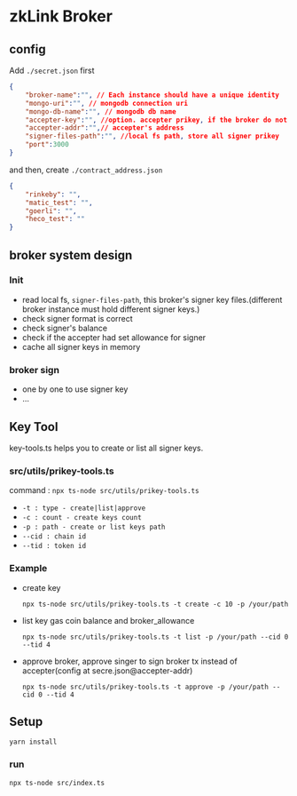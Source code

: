 # zkLink Broker
## config
Add `./secret.json` first

```json
{
    "broker-name":"", // Each instance should have a unique identity
    "mongo-uri":"", // mongodb connection uri
    "mongo-db-name":"", // mongodb db name
    "accepter-key":"", //option. accepter prikey, if the broker do not need to pay ETH,BNB,MATIC..., no need to fill this item.
    "accepter-addr":"",// accepter's address
    "signer-files-path":"", //local fs path, store all signer prikey
    "port":3000
}
```


and then, create `./contract_address.json`
```json
{
    "rinkeby": "",
    "matic_test": "",
    "goerli": "",
    "heco_test": ""
}
```

## broker system design
### Init
* read local fs, `signer-files-path`, this broker's signer key files.(different broker instance must hold different signer keys.)
* check signer format is correct
* check signer's balance
* check if the accepter had set allowance for signer 
* cache all signer keys in memory

### broker sign
* one by one to use signer key
* ...

## Key Tool
key-tools.ts helps you to create or list all signer keys.
### src/utils/prikey-tools.ts
command : `npx ts-node src/utils/prikey-tools.ts`

- `-t : type - create|list|approve`
- `-c : count - create keys count`
- `-p : path - create or list keys path`
- `--cid : chain id`
- `--tid : token id`

### Example
- create key 
  
    `npx ts-node src/utils/prikey-tools.ts -t create -c 10 -p /your/path`

- list key gas coin balance and broker_allowance 
  
    `npx ts-node src/utils/prikey-tools.ts -t list -p /your/path --cid 0 --tid 4`

- approve broker, approve singer to sign broker tx instead of accepter(config at secre.json@accepter-addr)
    
    `npx ts-node src/utils/prikey-tools.ts -t approve -p /your/path --cid 0 --tid 4`
## Setup
```
yarn install
```

### run
```
npx ts-node src/index.ts
```